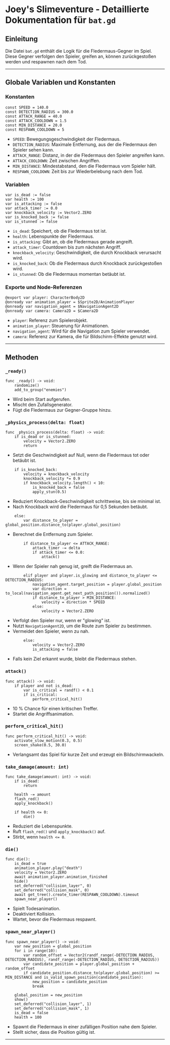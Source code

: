 # Joey's Slimeventure - Detaillierte Dokumentation für `bat.gd`

## Einleitung
Die Datei `bat.gd` enthält die Logik für die Fledermaus-Gegner im Spiel. Diese Gegner verfolgen den Spieler, greifen an, können zurückgestoßen werden und respawnen nach dem Tod.

---

## Globale Variablen und Konstanten

### Konstanten
```gdscript
const SPEED = 140.0
const DETECTION_RADIUS = 300.0
const ATTACK_RANGE = 40.0
const ATTACK_COOLDOWN = 1.5
const MIN_DISTANCE = 20.0
const RESPAWN_COOLDOWN = 5
```
- `SPEED`: Bewegungsgeschwindigkeit der Fledermaus.
- `DETECTION_RADIUS`: Maximale Entfernung, aus der die Fledermaus den Spieler sehen kann.
- `ATTACK_RANGE`: Distanz, in der die Fledermaus den Spieler angreifen kann.
- `ATTACK_COOLDOWN`: Zeit zwischen Angriffen.
- `MIN_DISTANCE`: Mindestabstand, den die Fledermaus vom Spieler hält.
- `RESPAWN_COOLDOWN`: Zeit bis zur Wiederbelebung nach dem Tod.

### Variablen
```gdscript
var is_dead := false
var health := 100
var is_attacking := false
var attack_timer := 0.0
var knockback_velocity := Vector2.ZERO
var is_knocked_back := false
var is_stunned := false
```
- `is_dead`: Speichert, ob die Fledermaus tot ist.
- `health`: Lebenspunkte der Fledermaus.
- `is_attacking`: Gibt an, ob die Fledermaus gerade angreift.
- `attack_timer`: Countdown bis zum nächsten Angriff.
- `knockback_velocity`: Geschwindigkeit, die durch Knockback verursacht wird.
- `is_knocked_back`: Ob die Fledermaus durch Knockback zurückgestoßen wird.
- `is_stunned`: Ob die Fledermaus momentan betäubt ist.

### Exporte und Node-Referenzen
```gdscript
@export var player: CharacterBody2D
@onready var animation_player = $Sprite2D/AnimationPlayer
@onready var navigation_agent = $NavigationAgent2D
@onready var camera: Camera2D = $Camera2D
```
- `player`: Referenz zum Spielerobjekt.
- `animation_player`: Steuerung für Animationen.
- `navigation_agent`: Wird für die Navigation zum Spieler verwendet.
- `camera`: Referenz zur Kamera, die für Bildschirm-Effekte genutzt wird.

---

## Methoden

### `_ready()`
```gdscript
func _ready() -> void:
    randomize()
    add_to_group("enemies")
```
- Wird beim Start aufgerufen.
- Mischt den Zufallsgenerator.
- Fügt die Fledermaus zur Gegner-Gruppe hinzu.

### `_physics_process(delta: float)`
```gdscript
func _physics_process(delta: float) -> void:
    if is_dead or is_stunned:
        velocity = Vector2.ZERO
        return
```
- Setzt die Geschwindigkeit auf Null, wenn die Fledermaus tot oder betäubt ist.

```gdscript
    if is_knocked_back:
        velocity = knockback_velocity
        knockback_velocity *= 0.9
        if knockback_velocity.length() < 10:
            is_knocked_back = false
            apply_stun(0.5)
```
- Reduziert Knockback-Geschwindigkeit schrittweise, bis sie minimal ist.
- Nach Knockback wird die Fledermaus für 0,5 Sekunden betäubt.

```gdscript
    else:
        var distance_to_player = global_position.distance_to(player.global_position)
```
- Berechnet die Entfernung zum Spieler.

```gdscript
        if distance_to_player <= ATTACK_RANGE:
            attack_timer -= delta
            if attack_timer <= 0.0:
                attack()
```
- Wenn der Spieler nah genug ist, greift die Fledermaus an.

```gdscript
        elif player and player.is_glowing and distance_to_player <= DETECTION_RADIUS:
            navigation_agent.target_position = player.global_position
            var direction = to_local(navigation_agent.get_next_path_position()).normalized()
            if distance_to_player > MIN_DISTANCE:
                velocity = direction * SPEED
            else:
                velocity = Vector2.ZERO
```
- Verfolgt den Spieler nur, wenn er "glowing" ist.
- Nutzt `NavigationAgent2D`, um die Route zum Spieler zu bestimmen.
- Vermeidet den Spieler, wenn zu nah.

```gdscript
        else:
            velocity = Vector2.ZERO
            is_attacking = false
```
- Falls kein Ziel erkannt wurde, bleibt die Fledermaus stehen.

### `attack()`
```gdscript
func attack() -> void:
    if player and not is_dead:
        var is_critical = randf() < 0.1
        if is_critical:
            perform_critical_hit()
```
- 10 % Chance für einen kritischen Treffer.
- Startet die Angriffsanimation.

### `perform_critical_hit()`
```gdscript
func perform_critical_hit() -> void:
    activate_slow_motion(0.3, 0.5)
    screen_shake(0.5, 30.0)
```
- Verlangsamt das Spiel für kurze Zeit und erzeugt ein Bildschirmwackeln.

### `take_damage(amount: int)`
```gdscript
func take_damage(amount: int) -> void:
    if is_dead:
        return

    health -= amount
    flash_red()
    apply_knockback()

    if health <= 0:
        die()
```
- Reduziert die Lebenspunkte.
- Ruft `flash_red()` und `apply_knockback()` auf.
- Stirbt, wenn `health <= 0`.

### `die()`
```gdscript
func die():
    is_dead = true
    animation_player.play("death")
    velocity = Vector2.ZERO
    await animation_player.animation_finished
    hide()
    set_deferred("collision_layer", 0)
    set_deferred("collision_mask", 0)
    await get_tree().create_timer(RESPAWN_COOLDOWN).timeout
    spawn_near_player()
```
- Spielt Todesanimation.
- Deaktiviert Kollision.
- Wartet, bevor die Fledermaus respawnt.

### `spawn_near_player()`
```gdscript
func spawn_near_player() -> void:
    var new_position = global_position
    for i in range(10):
        var random_offset = Vector2(randf_range(-DETECTION_RADIUS, DETECTION_RADIUS), randf_range(-DETECTION_RADIUS, DETECTION_RADIUS))
        var candidate_position = player.global_position + random_offset
        if candidate_position.distance_to(player.global_position) >= MIN_DISTANCE and is_valid_spawn_position(candidate_position):
            new_position = candidate_position
            break

    global_position = new_position
    show()
    set_deferred("collision_layer", 1)
    set_deferred("collision_mask", 1)
    is_dead = false
    health = 100
```
- Spawnt die Fledermaus in einer zufälligen Position nahe dem Spieler.
- Stellt sicher, dass die Position gültig ist.

---
